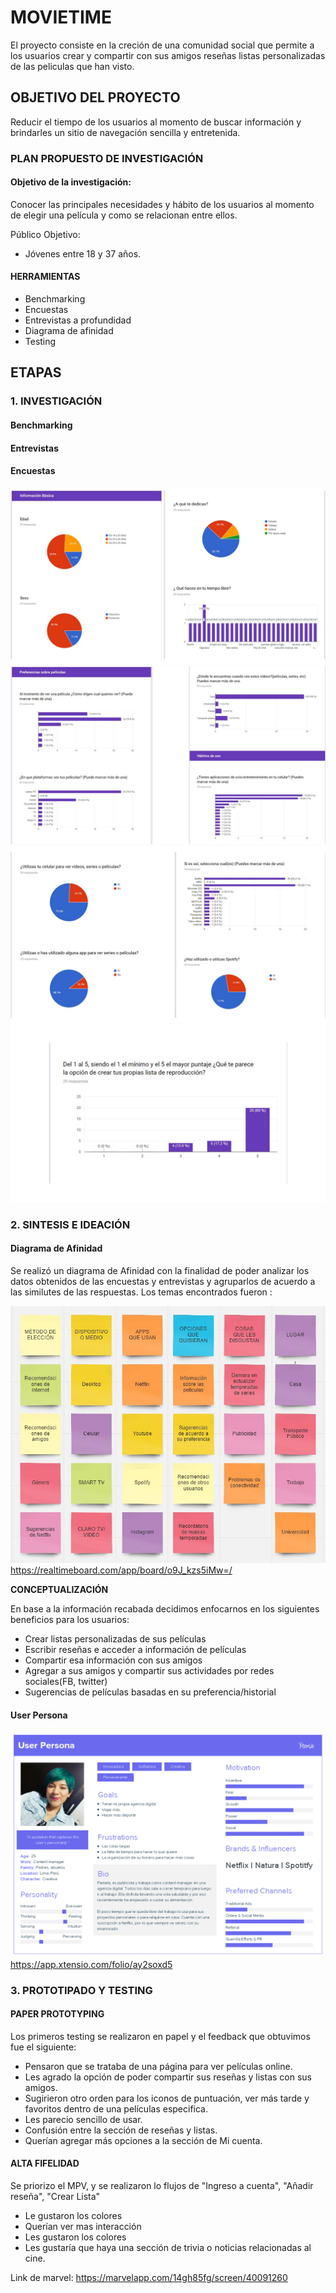 # MOVIETIME

El proyecto consiste en la creción de una comunidad social que permite a los usuarios crear y compartir con sus amigos reseñas listas personalizadas de las peliculas que han visto.

## OBJETIVO DEL PROYECTO
Reducir el tiempo de los usuarios al momento de buscar información y brindarles un sitio de navegación sencilla y entretenida.

### PLAN PROPUESTO DE INVESTIGACIÓN
#### Objetivo de la investigación:
Conocer las principales necesidades y hábito de los usuarios al momento de elegir una película y como se relacionan entre ellos.

Público Objetivo:
- Jóvenes  entre 18 y 37 años.


#### HERRAMIENTAS
- Benchmarking
- Encuestas
- Entrevistas a profundidad
- Diagrama de afinidad
- Testing


## ETAPAS
### 1. INVESTIGACIÓN

#### Benchmarking
#### Entrevistas
#### Encuestas

![Encuestas](assets/uno.JPG "Encuesta")
![Encuestas](assets/dos.JPG "Encuesta")
![Encuestas](assets/tres.JPG "Encuesta")
![Encuestas](assets/cuatro.JPG "Encuesta")

### 2. SINTESIS E IDEACIÓN

#### Diagrama de Afinidad

Se realizó un diagrama de Afinidad con la finalidad de poder analizar los datos obtenidos de las encuestas y entrevistas y agruparlos de acuerdo a las similutes de las respuestas. Los temas encontrados fueron :

![Diagrama de Afinidad](assets/affinity_map.JPG	 "Diagrama")
https://realtimeboard.com/app/board/o9J_kzs5iMw=/

**CONCEPTUALIZACIÓN**

En base a la información recabada decidimos enfocarnos en los siguientes beneficios para los usuarios:
- Crear listas personalizadas de sus películas
- Escribir reseñas e acceder a información de películas
- Compartir esa información con sus amigos
- Agregar a sus amigos y compartir sus actividades por redes sociales(FB, twitter)
- Sugerencias de películas basadas en su preferencia/historial

#### User Persona

![User Persona](assets/user_persona.png	 "User")
https://app.xtensio.com/folio/ay2soxd5

### 3. PROTOTIPADO Y TESTING

#### PAPER PROTOTYPING
Los primeros testing se realizaron en papel y el feedback que obtuvimos fue el siguiente:

- Pensaron que se trataba de una página para ver películas online.
- Les agrado la opción de poder compartir sus reseñas y listas con sus amigos.
- Sugirieron otro orden para los iconos de puntuación, ver más tarde y favoritos dentro de una películas especifica.
- Les parecio sencillo de usar.
- Confusión entre la sección de reseñas y listas.
- Querían agregar más opciones a la sección de Mi cuenta.


#### ALTA FIFELIDAD
Se priorizo el MPV, y se realizaron lo flujos de "Ingreso a cuenta", "Añadir reseña", "Crear Lista"

- Le gustaron los colores
- Querían ver mas interacción
- Les gustaron los colores
- Les gustaría que haya una sección de trivia o noticias relacionadas al cine.

Link de marvel: https://marvelapp.com/14gh85fg/screen/40091260




